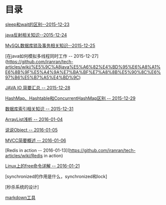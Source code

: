 # 目录
[sleep和wait的区别--2015-12-23](https://github.com/iranran/tech-articles/wiki/sleep%E5%92%8Cwait%E7%9A%84%E5%8C%BA%E5%88%AB)

[java反射相关知识--2015-12-24](https://github.com/iranran/tech-articles/wiki/java%E5%8F%8D%E5%B0%84%E7%9B%B8%E5%85%B3%E7%9F%A5%E8%AF%86)

[MySQL数据库锁及事务相关知识--2015-12-25](https://github.com/iranran/tech-articles/wiki/MySQL%E6%95%B0%E6%8D%AE%E5%BA%93%E9%94%81%E5%8F%8A%E4%BA%8B%E5%8A%A1%E7%9B%B8%E5%85%B3%E7%9F%A5%E8%AF%86)

[在java如何模拟多线程同时工作 -- 2015-12-27] (https://github.com/iranran/tech-articles/wiki/%E5%9C%A8java%E5%A6%82%E4%BD%95%E6%A8%A1%E6%8B%9F%E5%A4%9A%E7%BA%BF%E7%A8%8B%E5%90%8C%E6%97%B6%E5%B7%A5%E4%BD%9C)

[JAVA IO 简要汇总  -- 2015-12-28](https://github.com/iranran/tech-articles/wiki/JAVA-IO-%E7%AE%80%E8%A6%81%E6%B1%87%E6%80%BB)

[HashMap、Hashtable和ConcurrentHashMap区别  -- 2015-12-29](https://github.com/iranran/tech-articles/wiki/HashMap%E3%80%81Hashtable%E5%92%8CConcurrentHashMap%E5%8C%BA%E5%88%AB)

[数据库索引相关知识  -- 2015-12-31](https://github.com/iranran/tech-articles/wiki/数据库索引相关知识)

[ArrayList浅析  -- 2016-01-04](https://github.com/iranran/tech-articles/wiki/ArrayList浅析)

[说说Object -- 2016-01-05](https://github.com/iranran/tech-articles/wiki/说说Object)

[MVCC简要概述 -- 2016-01-06](https://github.com/iranran/tech-articles/wiki/MVCC简要概述)

[Redis in action -- 2016-01-13](https://github.com/iranran/tech-articles/wiki/Redis in action)

[Linux上的free命令详解 -- 2016-01-21](https://github.com/iranran/tech-articles/wiki/Linux上的free命令详解)




[synchronized的作用是什么，synchronized和lock]

[秒杀系统的设计]

[markdown工具](https://www.zybuluo.com/mdeditor)


